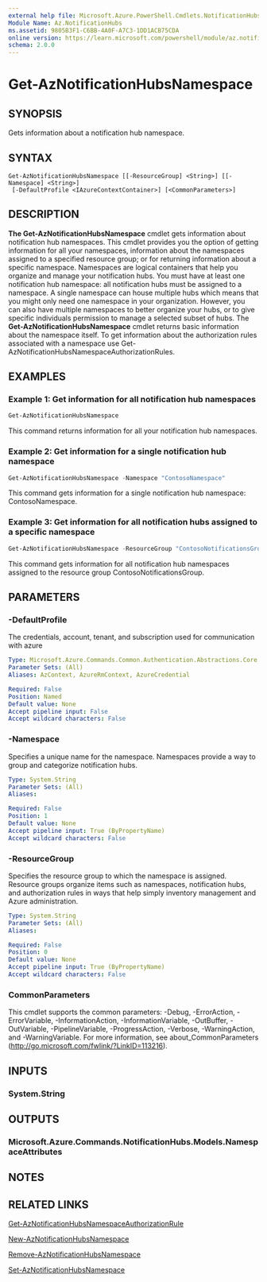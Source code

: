 ```yaml
---
external help file: Microsoft.Azure.PowerShell.Cmdlets.NotificationHubs.dll-Help.xml
Module Name: Az.NotificationHubs
ms.assetid: 9805B3F1-C6BB-4A0F-A7C3-1DD1ACB75CDA
online version: https://learn.microsoft.com/powershell/module/az.notificationhubs/get-aznotificationhubsnamespace
schema: 2.0.0
---
```


# Get-AzNotificationHubsNamespace

## SYNOPSIS
Gets information about a notification hub namespace.

## SYNTAX

```
Get-AzNotificationHubsNamespace [[-ResourceGroup] <String>] [[-Namespace] <String>]
 [-DefaultProfile <IAzureContextContainer>] [<CommonParameters>]
```

## DESCRIPTION
**The Get-AzNotificationHubsNamespace** cmdlet gets information about notification hub namespaces.
This cmdlet provides you the option of getting information for all your namespaces, information about the namespaces assigned to a specified resource group; or for returning information about a specific namespace.
Namespaces are logical containers that help you organize and manage your notification hubs.
You must have at least one notification hub namespace: all notification hubs must be assigned to a namespace.
A single namespace can house multiple hubs which means that you might only need one namespace in your organization.
However, you can also have multiple namespaces to better organize your hubs, or to give specific individuals permission to manage a selected subset of hubs.
The **Get-AzNotificationHubsNamespace** cmdlet returns basic information about the namespace itself.
To get information about the authorization rules associated with a namespace use Get-AzNotificationHubsNamespaceAuthorizationRules.

## EXAMPLES

### Example 1: Get information for all notification hub namespaces
```powershell
Get-AzNotificationHubsNamespace
```

This command returns information for all your notification hub namespaces.

### Example 2: Get information for a single notification hub namespace
```powershell
Get-AzNotificationHubsNamespace -Namespace "ContosoNamespace"
```

This command gets information for a single notification hub namespace: ContosoNamespace.

### Example 3: Get information for all notification hubs assigned to a specific namespace
```powershell
Get-AzNotificationHubsNamespace -ResourceGroup "ContosoNotificationsGroup"
```

This command gets information for all notification hub namespaces assigned to the resource group ContosoNotificationsGroup.

## PARAMETERS

### -DefaultProfile
The credentials, account, tenant, and subscription used for communication with azure

```yaml
Type: Microsoft.Azure.Commands.Common.Authentication.Abstractions.Core.IAzureContextContainer
Parameter Sets: (All)
Aliases: AzContext, AzureRmContext, AzureCredential

Required: False
Position: Named
Default value: None
Accept pipeline input: False
Accept wildcard characters: False
```

### -Namespace
Specifies a unique name for the namespace.
Namespaces provide a way to group and categorize notification hubs.

```yaml
Type: System.String
Parameter Sets: (All)
Aliases:

Required: False
Position: 1
Default value: None
Accept pipeline input: True (ByPropertyName)
Accept wildcard characters: False
```

### -ResourceGroup
Specifies the resource group to which the namespace is assigned.
Resource groups organize items such as namespaces, notification hubs, and authorization rules in ways that help simply inventory management and Azure administration.

```yaml
Type: System.String
Parameter Sets: (All)
Aliases:

Required: False
Position: 0
Default value: None
Accept pipeline input: True (ByPropertyName)
Accept wildcard characters: False
```

### CommonParameters
This cmdlet supports the common parameters: -Debug, -ErrorAction, -ErrorVariable, -InformationAction, -InformationVariable, -OutBuffer, -OutVariable, -PipelineVariable, -ProgressAction, -Verbose, -WarningAction, and -WarningVariable. For more information, see about_CommonParameters (http://go.microsoft.com/fwlink/?LinkID=113216).

## INPUTS

### System.String

## OUTPUTS

### Microsoft.Azure.Commands.NotificationHubs.Models.NamespaceAttributes

## NOTES

## RELATED LINKS

[Get-AzNotificationHubsNamespaceAuthorizationRule](./Get-AzNotificationHubsNamespaceAuthorizationRule.md)

[New-AzNotificationHubsNamespace](./New-AzNotificationHubsNamespace.md)

[Remove-AzNotificationHubsNamespace](./Remove-AzNotificationHubsNamespace.md)

[Set-AzNotificationHubsNamespace](./Set-AzNotificationHubsNamespace.md)
